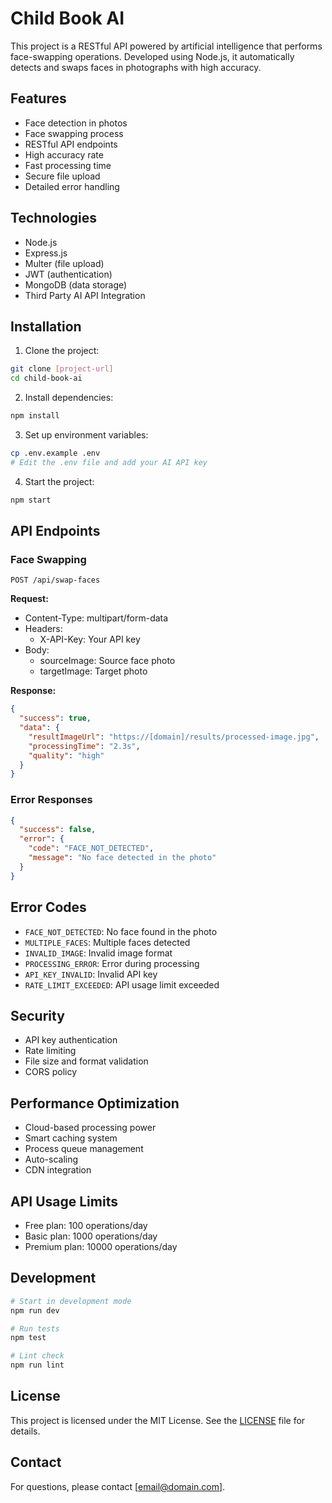 # Child Book AI

This project is a RESTful API powered by artificial intelligence that performs face-swapping operations. Developed using Node.js, it automatically detects and swaps faces in photographs with high accuracy.

## Features

- Face detection in photos
- Face swapping process
- RESTful API endpoints
- High accuracy rate
- Fast processing time
- Secure file upload
- Detailed error handling

## Technologies

- Node.js
- Express.js
- Multer (file upload)
- JWT (authentication)
- MongoDB (data storage)
- Third Party AI API Integration

## Installation

1. Clone the project:
```bash
git clone [project-url]
cd child-book-ai
```

2. Install dependencies:
```bash
npm install
```

3. Set up environment variables:
```bash
cp .env.example .env
# Edit the .env file and add your AI API key
```

4. Start the project:
```bash
npm start
```

## API Endpoints

### Face Swapping
`POST /api/swap-faces`

**Request:**
- Content-Type: multipart/form-data
- Headers:
  - X-API-Key: Your API key
- Body:
  - sourceImage: Source face photo
  - targetImage: Target photo

**Response:**
```json
{
  "success": true,
  "data": {
    "resultImageUrl": "https://[domain]/results/processed-image.jpg",
    "processingTime": "2.3s",
    "quality": "high"
  }
}
```

### Error Responses
```json
{
  "success": false,
  "error": {
    "code": "FACE_NOT_DETECTED",
    "message": "No face detected in the photo"
  }
}
```

## Error Codes

- `FACE_NOT_DETECTED`: No face found in the photo
- `MULTIPLE_FACES`: Multiple faces detected
- `INVALID_IMAGE`: Invalid image format
- `PROCESSING_ERROR`: Error during processing
- `API_KEY_INVALID`: Invalid API key
- `RATE_LIMIT_EXCEEDED`: API usage limit exceeded

## Security

- API key authentication
- Rate limiting
- File size and format validation
- CORS policy

## Performance Optimization

- Cloud-based processing power
- Smart caching system
- Process queue management
- Auto-scaling
- CDN integration

## API Usage Limits

- Free plan: 100 operations/day
- Basic plan: 1000 operations/day
- Premium plan: 10000 operations/day

## Development

```bash
# Start in development mode
npm run dev

# Run tests
npm test

# Lint check
npm run lint
```

## License

This project is licensed under the MIT License. See the [LICENSE](LICENSE) file for details.

## Contact

For questions, please contact [email@domain.com].